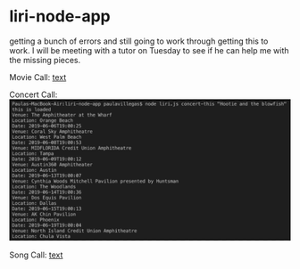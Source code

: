 # liri-node-app

getting a bunch of errors and still going to work through getting this to work. I will be meeting with a tutor on Tuesday to see if he can help me with the missing pieces. 


Movie Call:
[text](/images/movie.png)

Concert Call:
![text](/images/concert.png)

Song Call:
[text](/images/song.png)